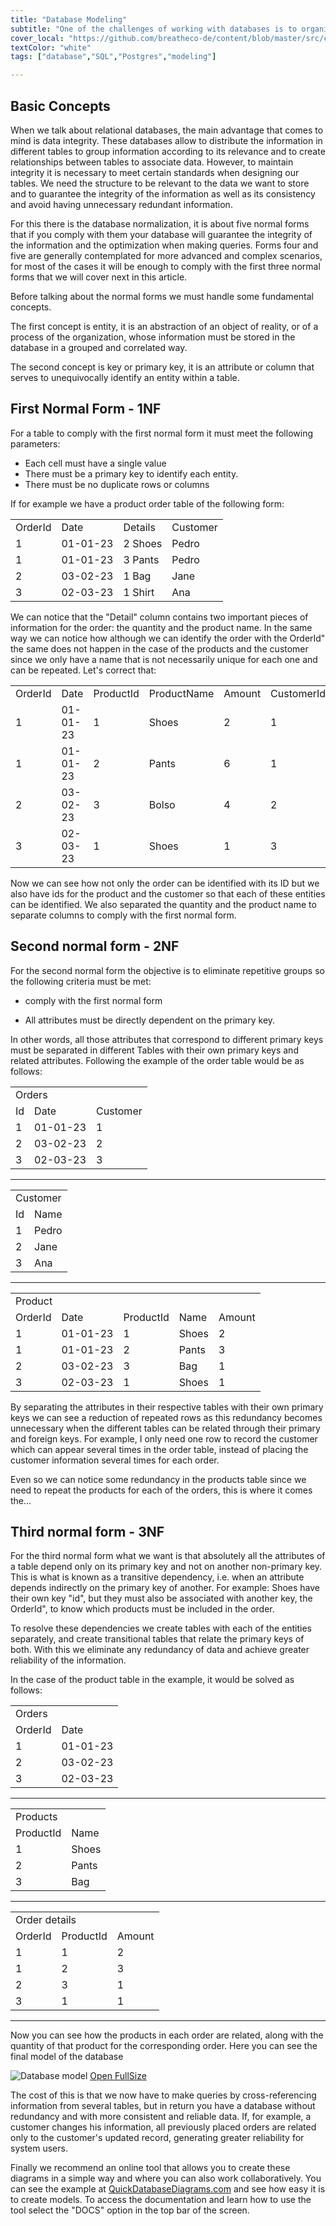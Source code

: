 ```yaml
---
title: "Database Modeling"
subtitle: "One of the challenges of working with databases is to organize the information in tables in an efficient way that guarantees the consistency of the data, for this the normal forms do not say that we must comply to have the database better ordered."
cover_local: "https://github.com/breatheco-de/content/blob/master/src/content/lesson/../../assets/images/4cc6fa0b-2530-4052-aa7e-8dac03788ac3.png?raw=true"
textColor: "white"
tags: ["database","SQL","Postgres","modeling"]

---
```


## Basic Concepts

When we talk about relational databases, the main advantage that comes to mind is data integrity. These databases allow to distribute the information in different tables to group information according to its relevance and to create relationships between tables to associate data. However, to maintain integrity it is necessary to meet certain standards when designing our tables. We need the structure to be relevant to the data we want to store and to guarantee the integrity of the information as well as its consistency and avoid having unnecessary redundant information.

For this there is the database normalization, it is about five normal forms that if you comply with them your database will guarantee the integrity of the information and the optimization when making queries. Forms four and five are generally contemplated for more advanced and complex scenarios, for most of the cases it will be enough to comply with the first three normal forms that we will cover next in this article.

Before talking about the normal forms we must handle some fundamental concepts.

The first concept is entity, it is an abstraction of an object of reality, or of a process of the organization, whose information must be stored in the database in a grouped and correlated way.

The second concept is key or primary key, it is an attribute or column that serves to unequivocally identify an entity within a table.

## First Normal Form - 1NF

For a table to comply with the first normal form it must meet the following parameters:

* Each cell must have a single value
* There must be a primary key to identify each entity.
* There must be no duplicate rows or columns

If for example we have a product order table of the following form:

<table>
  <tr>
   <td>OrderId</td>
   <td>Date</td>
   <td>Details</td>
   <td>Customer</td>
  </tr>
  <tr>
   <td>1</td>
   <td>01-01-23</td>
   <td>2 Shoes</td>
   <td>Pedro</td>
  </tr>
  <tr>
   <td>1</td>
   <td>01-01-23</td>
   <td>3 Pants</td>
   <td>Pedro</td>
  </tr>
  <tr>
   <td>2</td>
   <td>03-02-23</td>
   <td>1 Bag</td>
   <td>Jane</td>
  </tr>
  <tr>
   <td>3</td>
   <td>02-03-23</td>
   <td>1 Shirt</td>
   <td>Ana</td>
  </tr>
</table>

We can notice that the "Detail" column contains two important pieces of information for the order: the quantity and the product name. In the same way we can notice how although we can identify the order with the OrderId" the same does not happen in the case of the products and the customer since we only have a name that is not necessarily unique for each one and can be repeated. Let's correct that:

<table>
  <tr>
   <td>OrderId</td>
   <td>Date</td>
   <td>ProductId</td>
   <td>ProductName</td>
   <td>Amount</td>
   <td>CustomerId</td>
   <td>Customer</td>
  </tr>
  <tr>
   <td>1</td>
   <td>01-01-23</td>
   <td>1</td>
   <td>Shoes</td>
   <td>2</td>
   <td>1</td>
   <td>Pedro</td>
  </tr>
  <tr>
   <td>1</td>
   <td>01-01-23</td>
   <td>2</td>
   <td>Pants</td>
   <td>6</td>
   <td>1</td>
   <td>Pedro</td>
  </tr>
  <tr>
   <td>2</td>
   <td>03-02-23</td>
   <td>3</td>
   <td>Bolso</td>
   <td>4</td>
   <td>2</td>
   <td>Jane</td>
  </tr>
  <tr>
   <td>3</td>
   <td>02-03-23</td>
   <td>1</td>
   <td>Shoes</td>
   <td>1</td>
   <td>3</td>
   <td>Ana</td>
  </tr>
</table>

Now we can see how not only the order can be identified with its ID but we also have ids for the product and the customer so that each of these entities can be identified. We also separated the quantity and the product name to separate columns to comply with the first normal form.

## Second normal form - 2NF

For the second normal form the objective is to eliminate repetitive groups so the following criteria must be met:

* comply with the first normal form

* All attributes must be directly dependent on the primary key.

In other words, all those attributes that correspond to different primary keys must be separated in different Tables with their own primary keys and related attributes. Following the example of the order table would be as follows:

<table>
  <tr>
   <td colspan="2" >Orders</td>
   <td></td>
  </tr>
  <tr>
   <td>Id</td>
   <td>Date</td>
   <td>Customer</td>
  </tr>
  <tr>
   <td>1</td>
   <td>01-01-23</td>
   <td>1</td>
  </tr>
  <tr>
   <td>2</td>
   <td>03-02-23</td>
   <td>2</td>
  </tr>
  <tr>
   <td>3</td>
   <td>02-03-23</td>
   <td>3</td>
  </tr>
</table>

---

<table>
  <tr>
   <td colspan="2" >Customer</td>
  </tr>
  <tr>
   <td>Id</td>
   <td>Name</td>
  </tr>
  <tr>
   <td>1</td>
   <td>Pedro</td>
  </tr>
  <tr>
   <td>2</td>
   <td>Jane</td>
  </tr>
  <tr>
   <td>3</td>
   <td>Ana</td>
  </tr>
</table>

---

<table>
  <tr>
   <td colspan="5" >Product</td>
  </tr>
  <tr>
   <td>OrderId</td>
   <td>Date</td>
   <td>ProductId</td>
   <td>Name</td>
   <td>Amount</td>
  </tr>
  <tr>
   <td>1</td>
   <td>01-01-23</td>
   <td>1</td>
   <td>Shoes</td>
   <td>2</td>
  </tr>
  <tr>
   <td>1</td>
   <td>01-01-23</td>
   <td>2</td>
   <td>Pants</td>
   <td>3</td>
  </tr>
  <tr>
   <td>2</td>
   <td>03-02-23</td>
   <td>3</td>
   <td>Bag</td>
   <td>1</td>
  </tr>
  <tr>
   <td>3</td>
   <td>02-03-23</td>
   <td>1</td>
   <td>Shoes</td>
   <td>1</td>
  </tr>
</table>

By separating the attributes in their respective tables with their own primary keys we can see a reduction of repeated rows as this redundancy becomes unnecessary when the different tables can be related through their primary and foreign keys. For example, I only need one row to record the customer which can appear several times in the order table, instead of placing the customer information several times for each order.

Even so we can notice some redundancy in the products table since we need to repeat the products for each of the orders, this is where it comes the...

## Third normal form - 3NF

For the third normal form what we want is that absolutely all the attributes of a table depend only on its primary key and not on another non-primary key. This is what is known as a transitive dependency, i.e. when an attribute depends indirectly on the primary key of another. For example: Shoes have their own key "id", but they must also be associated with another key, the OrderId", to know which products must be included in the order.

To resolve these dependencies we create tables with each of the entities separately, and create transitional tables that relate the primary keys of both. With this we eliminate any redundancy of data and achieve greater reliability of the information.

In the case of the product table in the example, it would be solved as follows:

<table>
  <tr>
   <td colspan="2" >Orders</td>
  </tr>
  <tr>
   <td>OrderId</td>
   <td>Date</td>
  </tr>
  <tr>
   <td>1</td>
   <td>01-01-23</td>
  </tr>
  <tr>
   <td>2</td>
   <td>03-02-23</td>
  </tr>
  <tr>
   <td>3</td>
   <td>02-03-23</td>
  </tr>
</table>

---

<table>
  <tr>
   <td colspan="2" >Products</td>
  </tr>
  <tr>
   <td>ProductId</td>
   <td>Name</td>
  </tr>
  <tr>
   <td>1</td>
   <td>Shoes</td>
  </tr>
  <tr>
   <td>2</td>
   <td>Pants</td>
  </tr>
  <tr>
   <td>3</td>
   <td>Bag</td>
  </tr>
</table>

---

<table>
  <tr>
   <td colspan="3" >Order details</td>
  </tr>
  <tr>
   <td>OrderId</td>
   <td>ProductId</td>
   <td>Amount</td>
  </tr>
  <tr>
   <td>1</td>
   <td>1</td>
   <td>2</td>
  </tr>
  <tr>
   <td>1</td>
   <td>2</td>
   <td>3</td>
  </tr>
  <tr>
   <td>2</td>
   <td>3</td>
   <td>1</td>
  </tr>
  <tr>
   <td>3</td>
   <td>1</td>
   <td>1</td>
  </tr>
</table>

---

Now you can see how the products in each order are related, along with the quantity of that product for the corresponding order. Here you can see the final model of the database

![Database model](https://raw.githubusercontent.com/breatheco-de/content/master/src/assets/images/database-model.png)
[Open FullSize](https://raw.githubusercontent.com/breatheco-de/content/master/src/assets/svg/databaseModel.svg)

The cost of this is that we now have to make queries by cross-referencing information from several tables, but in return you have a database without redundancy and with more consistent and reliable data. If, for example, a customer changes his information, all previously placed orders are related only to the customer's updated record, generating greater reliability for system users.

Finally we recommend an online tool that allows you to create these diagrams in a simple way and where you can also work collaboratively. You can see the example at [QuickDatabaseDiagrams.com](https://app.quickdatabasediagrams.com/#/d/9Vjtfe) and see how easy it is to create models. To access the documentation and learn how to use the tool select the "DOCS" option in the top bar of the screen.

